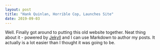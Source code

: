 ```yaml
---
layout: post
title: "Hank Quinlan, Horrible Cop, Launches Site"
date: 2019-09-03
---
```


Well. Finally got around to putting this old website together. Neat thing about it - powered by [Jekyll](http://jekyllrb.com) and I can use Markdown to author my posts. It actually is a lot easier than I thought it was going to be.
